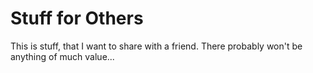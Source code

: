 # Stuff for Others
This is stuff, that I want to share with a friend. There probably won't be anything of much value...
